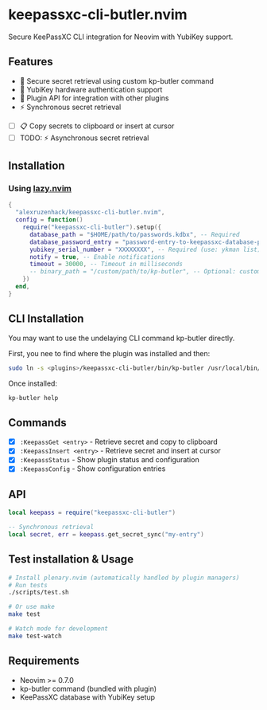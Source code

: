 # keepassxc-cli-butler.nvim

Secure KeePassXC CLI integration for Neovim with YubiKey support.

## Features

- 🔐 Secure secret retrieval using custom kp-butler command
- 🔑 YubiKey hardware authentication support  
- 🔌 Plugin API for integration with other plugins
- ⚡ Synchronous secret retrieval
- [ ] 📋 Copy secrets to clipboard or insert at cursor
- [ ] TODO: ⚡ Asynchronous secret retrieval

## Installation

### Using [lazy.nvim](https://github.com/folke/lazy.nvim)

```lua
{
  "alexruzenhack/keepassxc-cli-butler.nvim",
  config = function()
    require("keepassxc-cli-butler").setup({
      database_path = "$HOME/path/to/passwords.kdbx", -- Required
      database_password_entry = "password-entry-to-keepassxc-database-passwords", -- Required (use: security add-generic-password -s "password-entry-to-keepassxc-database-passwords" -a "$whoami" -T /usr/bin/security -w)
      yubikey_serial_number = "XXXXXXXX", -- Required (use: ykman list)
      notify = true, -- Enable notifications
      timeout = 30000, -- Timeout in milliseconds
      -- binary_path = "/custom/path/to/kp-butler", -- Optional: custom binary path
    })
  end,
}
```

## CLI Installation

You may want to use the undelaying CLI command kp-butler directly.

First, you nee to find where the plugin was installed and then:

```sh
sudo ln -s <plugins>/keepassxc-cli-butler/bin/kp-butler /usr/local/bin/kp-butler
```

Once installed:

```sh
kp-butler help
```

## Commands

- [x]  `:KeepassGet <entry>` - Retrieve secret and copy to clipboard
- [x] `:KeepassInsert <entry>` - Retrieve secret and insert at cursor  
- [x] `:KeepassStatus` - Show plugin status and configuration
- [x] `:KeepassConfig` - Show configuration entries

## API

```lua
local keepass = require("keepassxc-cli-butler")

-- Synchronous retrieval
local secret, err = keepass.get_secret_sync("my-entry")
```

## Test installation & Usage

```bash
# Install plenary.nvim (automatically handled by plugin managers)
# Run tests
./scripts/test.sh

# Or use make
make test

# Watch mode for development
make test-watch
```

## Requirements

- Neovim >= 0.7.0
- kp-butler command (bundled with plugin)
- KeePassXC database with YubiKey setup
